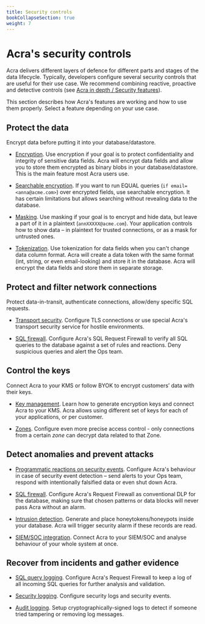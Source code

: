 ```yaml
---
title: Security controls
bookCollapseSection: true
weight: 7
---
```


# Acra's security controls

Acra delivers different layers of defence for different parts and stages of the data lifecycle. Typically, developers configure several security controls that are useful for their use case. We recommend combining reactive, proactive and detective controls (see [Acra in depth / Security features](/acra/acra-in-depth/security-features/)).

This section describes how Acra's features are working and how to use them properly. Select a feature depending on your use case.

## Protect the data

Encrypt data before putting it into your database/datastore.

* [Encryption](/acra/security-controls/encryption/). Use encryption if your goal is to protect confidentiality and integrity of sensitive data fields. Acra will encrypt data fields and allow you to store them encrypted as binary blobs in your database/datastore. This is the main feature most Acra users use.

* [Searchable encryption](/acra/security-controls/searchable-encryption/). If you want to run EQUAL queries (`if email=<anna@acme.com>`) over encrypted fields, use searchable encryption. It has certain limitations but allows searching without revealing data to the database.

* [Masking](/acra/security-controls/masking/). Use masking if your goal is to encrypt and hide data, but leave a part of it in a plaintext (`annXXXXX@acme.com`). Your application controls how to show data – in plaintext for trusted connections, or as a mask for untrusted ones.

* [Tokenization](/acra/security-controls/tokenization/). Use tokenization for data fields when you can't change data column format. Acra will create a data token with the same format (int, string, or even email-looking) and store it in the database. Acra will encrypt the data fields and store them in separate storage.


## Protect and filter network connections

Protect data-in-transit, authenticate connections, allow/deny specific SQL requests.

* [Transport security](/acra/security-controls/transport-security/). Configure TLS connections or use special Acra's transport security service for hostile environments.

* [SQL firewall](/acra/security-controls/sql-firewall). Configure Acra's SQL Request Firewall to verify all SQL queries to the database against a set of rules and reactions. Deny suspicious queries and alert the Ops team.


## Control the keys

Connect Acra to your KMS or follow BYOK to encrypt customers’ data with their keys.

* [Key management](/acra/security-controls/key-management). Learn how to generate encryption keys and connect Acra to your KMS. Acra allows using different set of keys for each of your applications, or per customer.

* [Zones](/acra/security-controls/zones). Configure even more precise access control - only connections from a certain _zone_ can decrypt data related to that Zone. 


## Detect anomalies and prevent attacks

* [Programmatic reactions on security events](/acra/security-controls/security-logging-and-events/programmatic-reactions/). Configure Acra's behaviour in case of security event detection – send alerts to your Ops team, respond with intentionally falsified data or even shut down Acra.

* [SQL firewall](/acra/security-controls/sql-firewall). Configure Acra's Request Firewall as conventional DLP for the database, making sure that chosen patterns or data blocks will never pass Acra without an alarm.

* [Intrusion detection](/acra/security-controls/intrusion-detection/). Generate and place honeytokens/honeypots inside your database. Acra will trigger security alarm if these records are read.

* [SIEM/SOC integration](/acra/security-controls/security-logging-and-events/siem-soc-integration/). Connect Acra to your SIEM/SOC and analyse behaviour of your whole system at once.


## Recover from incidents and gather evidence

* [SQL query logging](/acra/security-controls/sql-firewall#logging-and-masking-queries/). Configure Acra's Request Firewall to keep a log of all incoming SQL queries for further analysis and validation.

* [Security logging](/acra/security-controls/security-logging-and-events/). Configure security logs and security events.

* [Audit logging](/acra/security-controls/security-logging-and-events/audit-logging). Setup cryptographically-signed logs to detect if someone tried tampering or removing log messages.

